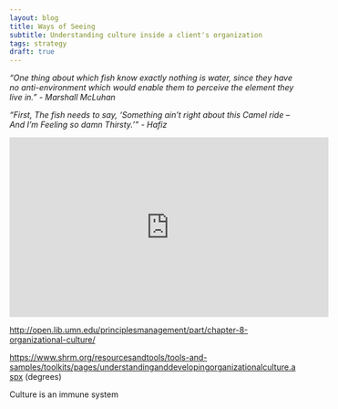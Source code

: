 ```yaml
---
layout: blog
title: Ways of Seeing
subtitle: Understanding culture inside a client's organization
tags: strategy
draft: true
---
```


*“One thing about which fish know exactly nothing is water, since they have no anti-environment which would enable them to perceive the element they live in.” - Marshall McLuhan*

*“First, The fish needs to say, ‘Something ain’t right about this Camel ride – And I’m Feeling so damn Thirsty.’” - Hafiz*




<iframe width="560" height="315" src="https://www.youtube.com/embed/0pDE4VX_9Kk" frameborder="0" allow="autoplay; encrypted-media" allowfullscreen></iframe>


http://open.lib.umn.edu/principlesmanagement/part/chapter-8-organizational-culture/

https://www.shrm.org/resourcesandtools/tools-and-samples/toolkits/pages/understandinganddevelopingorganizationalculture.aspx
(degrees)

Culture is an immune system


